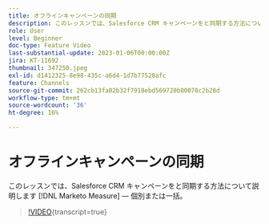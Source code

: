 ```yaml
---
title: オフラインキャンペーンの同期
description: このレッスンでは、Salesforce CRM キャンペーンをと同期する方法について説明します [!DNL Marketo Measure]  — 個別または一括。
role: User
level: Beginner
doc-type: Feature Video
last-substantial-update: 2023-01-06T00:00:00Z
jira: KT-11692
thumbnail: 347250.jpeg
exl-id: d1412325-8e98-435c-a6d4-1d7b77528afc
feature: Channels
source-git-commit: 262cb13fa02b32f7918ebd569720b80078c2b28d
workflow-type: tm+mt
source-wordcount: '36'
ht-degree: 16%

---
```


# オフラインキャンペーンの同期

このレッスンでは、Salesforce CRM キャンペーンをと同期する方法について説明します [!DNL Marketo Measure]  — 個別または一括。

>[!VIDEO](https://video.tv.adobe.com/v/347250/?learn=on){transcript=true}
